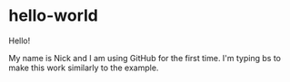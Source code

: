 # hello-world

Hello!

My name is Nick and I am using GitHub for the first time. 
I'm typing bs to make this work similarly to the example.
